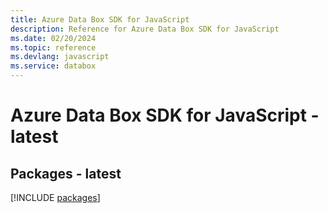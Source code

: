 ```yaml
---
title: Azure Data Box SDK for JavaScript
description: Reference for Azure Data Box SDK for JavaScript
ms.date: 02/20/2024
ms.topic: reference
ms.devlang: javascript
ms.service: databox
---
```

# Azure Data Box SDK for JavaScript - latest
## Packages - latest
[!INCLUDE [packages](data-box-index.md)]